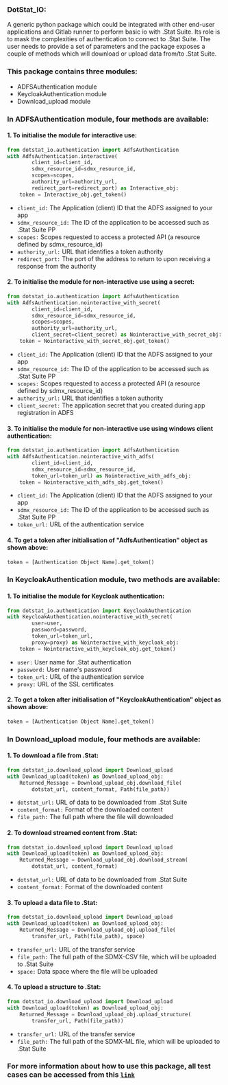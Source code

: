 ### DotStat_IO: 
A generic python package which could be integrated with other end-user applications and Gitlab runner to perform basic io with .Stat Suite. 
Its role is to mask the complexities of authentication to connect to .Stat Suite.
The user needs to provide a set of parameters and the package exposes a couple of methods which will download or upload data from/to .Stat Suite.

### This package contains three modules:
- ADFSAuthentication module
- KeycloakAuthentication module
- Download_upload module

### In ADFSAuthentication module, four methods are available:
#### 1. To initialise the module for interactive use:
```python
from dotstat_io.authentication import AdfsAuthentication
with AdfsAuthentication.interactive(
        client_id=client_id,
        sdmx_resource_id=sdmx_resource_id,
        scopes=scopes,
        authority_url=authority_url,
        redirect_port=redirect_port) as Interactive_obj:
    token = Interactive_obj.get_token()
```
* `client_id:` The Application (client) ID that the ADFS assigned to your app
* `sdmx_resource_id:` The ID of the application to be accessed such as .Stat Suite PP
* `scopes:` Scopes requested to access a protected API (a resource defined by sdmx_resource_id)
* `authority_url:` URL that identifies a token authority
* `redirect_port:` The port of the address to return to upon receiving a response from the authority

#### 2. To initialise the module for non-interactive use using a secret: 
```python
from dotstat_io.authentication import AdfsAuthentication
with AdfsAuthentication.nointeractive_with_secret(
        client_id=client_id,
        sdmx_resource_id=sdmx_resource_id,
        scopes=scopes,
        authority_url=authority_url,
        client_secret=client_secret) as Nointeractive_with_secret_obj:
    token = Nointeractive_with_secret_obj.get_token()
```
* `client_id:` The Application (client) ID that the ADFS assigned to your app
* `sdmx_resource_id:` The ID of the application to be accessed such as .Stat Suite PP
* `scopes:` Scopes requested to access a protected API (a resource defined by sdmx_resource_id)
* `authority_url:` URL that identifies a token authority
* `client_secret:` The application secret that you created during app registration in ADFS

#### 3. To initialise the module for non-interactive use using windows client authentication:
```python
from dotstat_io.authentication import AdfsAuthentication
with AdfsAuthentication.nointeractive_with_adfs(
        client_id=client_id,
        sdmx_resource_id=sdmx_resource_id,
        token_url=token_url) as Nointeractive_with_adfs_obj:
    token = Nointeractive_with_adfs_obj.get_token()
```
* `client_id:` The Application (client) ID that the ADFS assigned to your app
* `sdmx_resource_id:` The ID of the application to be accessed such as .Stat Suite PP
* `token_url:` URL of the authentication service

#### 4. To get a token after initialisation of "AdfsAuthentication" object as shown above: 
```python
token = [Authentication Object Name].get_token()
```

### In KeycloakAuthentication module, two methods are available:
#### 1. To initialise the module for Keycloak authentication:
```python
from dotstat_io.authentication import KeycloakAuthentication
with KeycloakAuthentication.nointeractive_with_secret(
        user=user,
        password=password, 
        token_url=token_url, 
        proxy=proxy) as Nointeractive_with_keycloak_obj:
    token = Nointeractive_with_keycloak_obj.get_token()
```
* `user:` User name for .Stat authentication
* `password:` User name's password
* `token_url:` URL of the authentication service
* `proxy:` URL of the SSL certificates

#### 2. To get a token after initialisation of "KeycloakAuthentication" object as shown above: 
```python
token = [Authentication Object Name].get_token()
```

### In Download_upload module, four methods are available:
#### 1. To download a file from .Stat:
```python
from dotstat_io.download_upload import Download_upload
with Download_upload(token) as Download_upload_obj:
    Returned_Message = Download_upload_obj.download_file(
        dotstat_url, content_format, Path(file_path))
```
* `dotstat_url:` URL of data to be downloaded from .Stat Suite
* `content_format:` Format of the downloaded content
* `file_path:` The full path where the file will downloaded

#### 2. To download streamed content from .Stat:
```python
from dotstat_io.download_upload import Download_upload
with Download_upload(token) as Download_upload_obj:
    Returned_Message = Download_upload_obj.download_stream(
        dotstat_url, content_format)
```
* `dotstat_url:` URL of data to be downloaded from .Stat Suite
* `content_format:` Format of the downloaded content

#### 3. To upload a data file to .Stat:
```python
from dotstat_io.download_upload import Download_upload
with Download_upload(token) as Download_upload_obj:
    Returned_Message = Download_upload_obj.upload_file(
        transfer_url, Path(file_path), space)
```
* `transfer_url:` URL of the transfer service
* `file_path:` The full path of the SDMX-CSV file, which will be uploaded to .Stat Suite
* `space:` Data space where the file will be uploaded

#### 4. To upload a structure to .Stat:
```python
from dotstat_io.download_upload import Download_upload
with Download_upload(token) as Download_upload_obj:
    Returned_Message = Download_upload_obj.upload_structure(
        transfer_url, Path(file_path))
```
* `transfer_url:` URL of the transfer service
* `file_path:` The full path of the SDMX-ML file, which will be uploaded to .Stat Suite

### For more information about how to use this package, all test cases can be accessed from this [`link`](https://gitlab.algobank.oecd.org/sdd-legacy/dotstat_io/-/blob/main/tests/test_cases.py)
